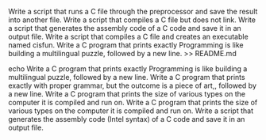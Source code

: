 Write a script that runs a C file through the preprocessor and save the result into another file.
Write a script that compiles a C file but does not link.
Write a script that generates the assembly code of a C code and save it in an output file.
 Write a script that compiles a C file and creates an executable named cisfun.
Write a C program that prints exactly Programming is like building a multilingual puzzle, followed by a new line. >> README.md

echo Write a C program that prints exactly Programming is like building a multilingual puzzle, followed by a new line.
Write a C program that prints exactly with proper grammar, but the outcome is a piece of art,, followed by a new line.
Write a C program that prints the size of various types on the computer it is compiled and run on.
Write a C program that prints the size of various types on the computer it is compiled and run on.
Write a script that generates the assembly code (Intel syntax) of a C code and save it in an output file.
